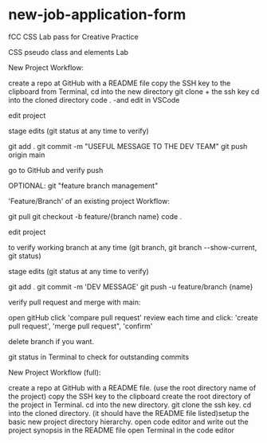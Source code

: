 # new-job-application-form
fCC CSS Lab pass for Creative Practice

CSS pseudo class and elements Lab

New Project Workflow:

create a repo at GitHub with a README file copy the SSH key to the clipboard from Terminal, cd into the new directory git clone + the ssh key cd into the cloned directory code . -and edit in VSCode

edit project

stage edits (git status at any time to verify)

git add . git commit -m "USEFUL MESSAGE TO THE DEV TEAM" git push origin main

go to GitHub and verify push

OPTIONAL: git "feature branch management"

'Feature/Branch' of an existing project Workflow:

git pull git checkout -b feature/{branch name} code .

edit project

to verify working branch at any time (git branch, git branch --show-current, git status)

stage edits (git status at any time to verify)

git add . git commit -m 'DEV MESSAGE' git push -u feature/branch {name}

verify pull request and merge with main:

open gitHub click 'compare pull request' review each time and click: 'create pull request', 'merge pull request", 'confirm'

delete branch if you want.

git status in Terminal to check for outstanding commits

New Project Workflow (full):

create a repo at GitHub with a README file. (use the root directory name of the project) copy the SSH key to the clipboard create the root directory of the project in Terminal. cd into the new directory. git clone the ssh key. cd into the cloned directory. (it should have the README file listed)setup the basic new project directory hierarchy. open code editor and write out the project synopsis in the README file open Terminal in the code editor